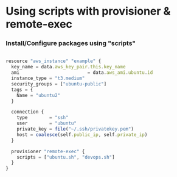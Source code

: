 # Using scripts with provisioner & remote-exec 

### Install/Configure packages using "scripts"


```js

resource "aws_instance" "example" {
  key_name = data.aws_key_pair.this.key_name
  ami                         = data.aws_ami.ubuntu.id
  instance_type = "t3.medium"
  security_groups = ["ubuntu-public"]
  tags = {
    Name = "ubuntu2"
  }

  connection {
    type        = "ssh"
    user        = "ubuntu"
    private_key = file("~/.ssh/privatekey.pem")
    host = coalesce(self.public_ip, self.private_ip)
  }

  provisioner "remote-exec" {
    scripts = ["ubuntu.sh", "devops.sh"]
  }
}

```
